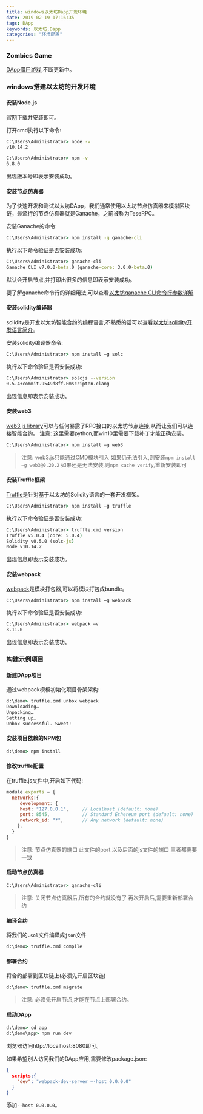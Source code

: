 ```yaml
---
title: windows以太坊Dapp开发环境
date: 2019-02-19 17:16:35
tags: DApp
keywords: 以太坊,Dapp
categories: "环境配置"
---
```

### Zombies Game
[DApp僵尸游戏](https://github.com/yuhongjing/ChainBlock_Zombies),不断更新中。
<!--more-->

### windows搭建以太坊的开发环境
#### 安装Node.js
[官网](https://nodejs.org/zh-cn/)下载并安装即可。  

打开cmd执行以下命令:
```cmd
C:\Users\Administrator> node -v
v10.14.2

C:\Users\Administrator> npm -v
6.8.0
```
出现版本号即表示安装成功。


#### 安装节点仿真器
为了快速开发和测试以太坊DApp，我们通常使用以太坊节点仿真器来模拟区块链，最流行的节点仿真器就是Ganache，之前被称为TeseRPC。

安装Ganache的命令:
```cmd
C:\Users\Administrator> npm install -g ganache-cli
```

执行以下命令验证是否安装成功:
```cmd
C:\Users\Administrator> ganache-cli
Ganache CLI v7.0.0-beta.0 (ganache-core: 3.0.0-beta.0)
```
默认会开启节点,并打印出很多的信息即表示安装成功。

要了解ganache命令行的详细用法,可以查看[以太坊ganache CLI命令行参数详解](https://my.oschina.net/u/3794778/blog/1799768)

#### 安装solidity编译器
solidity是开发以太坊智能合约的编程语言,不熟悉的话可以查看[以太坊solidity开发语言简介](https://my.oschina.net/u/3794778/blog/1799912)。

安装solidity编译器命令:
```cmd
C:\Users\Administrator> npm install –g solc
```

执行以下命令验证是否安装成功:
```cmd
C:\Users\Administrator> solcjs --version
0.5.4+commit.9549d8ff.Emscripten.clang
```
出现信息即表示安装成功。

#### 安装web3
[web3.js library](http://web3.tryblockchain.org/)可以与任何暴露了RPC接口的以太坊节点连接,从而让我们可以连接智能合约。
注意: 这里需要python,而win10里需要下载补丁才能正确安装。

```cmd
C:\Users\Administrator> npm install –g web3
```

> 注意: 
  web3.js只能通过CMD模块引入
  如果仍无法引入,则安装`npm install –g web3@0.20.2`
  如果还是无法安装,则`npm cache verify`,重新安装即可


#### 安装Truffle框架
[Truffle](http://truffle.tryblockchain.org/)是针对基于以太坊的Solidity语言的一套开发框架。
```cmd
C:\Users\Administrator> npm install –g truffle
```

执行以下命令验证是否安装成功:
```cmd
C:\Users\Administrator> truffle.cmd version
Truffle v5.0.4 (core: 5.0.4)
Solidity v0.5.0 (solc-js)
Node v10.14.2
```
出现信息即表示安装成功。

#### 安装webpack
[webpack](https://www.webpackjs.com/)是模块打包器,可以将模块打包成bundle。
```cmd 
C:\Users\Administrator> npm install –g webpack
```

执行以下命令验证是否安装成功:
```cmd
C:\Users\Administrator> webpack –v
3.11.0
```
出现信息即表示安装成功。

### 构建示例项目
#### 新建DApp项目
通过webpack模板初始化项目骨架架构:
```cmd
d:\demo> truffle.cmd unbox webpack
Downloading…
Unpacking…
Setting up…
Unbox successful. Sweet!
```

#### 安装项目依赖的NPM包
```cmd 
d:\demo> npm install
```

#### 修改truffle配置
在truffle.js文件中,开启如下代码:
```js
module.exports = {
  networks:{
     development: {
     host: "127.0.0.1",     // Localhost (default: none)
     port: 8545,            // Standard Ethereum port (default: none)
     network_id: "*",       // Any network (default: none)
    },
  }
}
```

> 注意:
  节点仿真器的端口
  此文件的port
  以及后面的js文件的端口
  三者都需要一致
 
#### 启动节点仿真器
```cmd
C:\Users\Administrator> ganache-cli
```
> 注意:
  关闭节点仿真器后,所有的合约就没有了
  再次开启后,需要重新部署合约

#### 编译合约
将我们的`.sol`文件编译成`json`文件
```cmd
d:\demo> truffle.cmd compile
```

#### 部署合约
将合约部署到区块链上(必须先开启区块链)
```cmd
d:\demo> truffle.cmd migrate
```

> 注意: 
  必须先开启节点,才能在节点上部署合约。

#### 启动DApp
```cmd
d:\demo> cd app
d:\demo\app> npm run dev
```
浏览器访问http://localhost:8080即可。

如果希望别人访问我们的DApp应用,需要修改package.json:
```json
{
  scripts:{
    "dev": "webpack-dev-server –-host 0.0.0.0"
  }
}
```
添加`--host 0.0.0.0`。